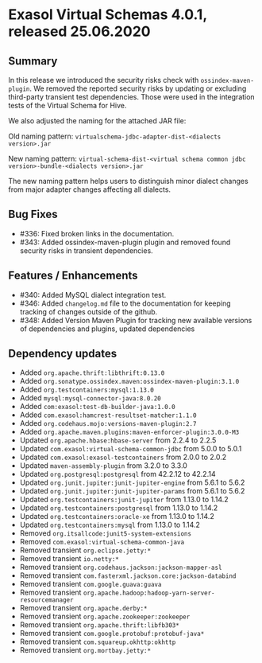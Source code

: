 # Exasol Virtual Schemas 4.0.1, released 25.06.2020

## Summary 

In this release we introduced the security risks check with `ossindex-maven-plugin`. We removed the reported security risks by updating or excluding third-party transient test dependencies. Those were used in the integration tests of the Virtual Schema for Hive.

We also adjusted the naming for the attached JAR file:

Old naming pattern: `virtualschema-jdbc-adapter-dist-<dialects version>.jar`

New naming pattern: `virtual-schema-dist-<virtual schema common jdbc version>-bundle-<dialects version>.jar`

The new naming pattern helps users to distinguish minor dialect changes from major adapter changes affecting all dialects.

## Bug Fixes
 
* #336: Fixed broken links in the documentation.
* #343: Added ossindex-maven-plugin plugin and removed found security risks in transient dependencies.

## Features / Enhancements
 
* #340: Added MySQL dialect integration test.
* #346: Added `changelog.md` file to the documentation for keeping tracking of changes outside of the github.
* #348: Added Version Maven Plugin for tracking new available versions of dependencies and plugins, updated dependencies

## Dependency updates
 
* Added `org.apache.thrift:libthrift:0.13.0`
* Added `org.sonatype.ossindex.maven:ossindex-maven-plugin:3.1.0`
* Added `org.testcontainers:mysql:1.13.0`
* Added `mysql:mysql-connector-java:8.0.20`
* Added `com:exasol:test-db-builder-java:1.0.0`
* Added `com.exasol:hamcrest-resultset-matcher:1.1.0`
* Added `org.codehaus.mojo:versions-maven-plugin:2.7`
* Added `org.apache.maven.plugins:maven-enforcer-plugin:3.0.0-M3`
* Updated `org.apache.hbase:hbase-server` from 2.2.4 to 2.2.5
* Updated `com.exasol:virtual-schema-common-jdbc` from 5.0.0 to 5.0.1
* Updated `com.exasol:exasol-testcontainers` from 2.0.0 to 2.0.2
* Updated `maven-assembly-plugin` from 3.2.0 to 3.3.0
* Updated `org.postgresql:postgresql` from 42.2.12 to 42.2.14
* Updated `org.junit.jupiter:junit-jupiter-engine` from 5.6.1 to 5.6.2
* Updated `org.junit.jupiter:junit-jupiter-params` from 5.6.1 to 5.6.2
* Updated `org.testcontainers:junit-jupiter` from 1.13.0 to 1.14.2
* Updated `org.testcontainers:postgresql` from 1.13.0 to 1.14.2
* Updated `org.testcontainers:oracle-xe` from 1.13.0 to 1.14.2
* Updated `org.testcontainers:mysql` from 1.13.0 to 1.14.2
* Removed `org.itsallcode:junit5-system-extensions`
* Removed `com.exasol:virtual-schema-common-java`
* Removed transient `org.eclipse.jetty:*`
* Removed transient `io.netty:*`
* Removed transient `org.codehaus.jackson:jackson-mapper-asl`
* Removed transient `com.fasterxml.jackson.core:jackson-databind`
* Removed transient `com.google.guava:guava`
* Removed transient `org.apache.hadoop:hadoop-yarn-server-resourcemanager`
* Removed transient `org.apache.derby:*`
* Removed transient `org.apache.zookeeper:zookeeper`
* Removed transient `org.apache.thrift:libfb303*`
* Removed transient `com.google.protobuf:protobuf-java*`
* Removed transient `com.squareup.okhttp:okhttp`
* Removed transient `org.mortbay.jetty:*`
